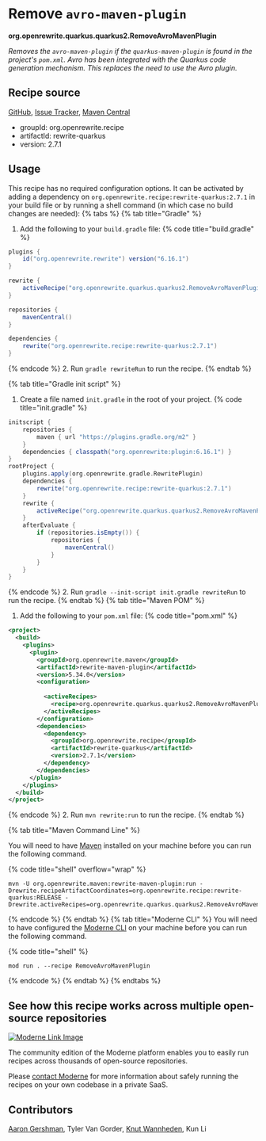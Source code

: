 # Remove `avro-maven-plugin`

**org.openrewrite.quarkus.quarkus2.RemoveAvroMavenPlugin**

_Removes the `avro-maven-plugin` if the `quarkus-maven-plugin` is found in the project's `pom.xml`. Avro has been integrated with the Quarkus code generation mechanism. This replaces the need to use the Avro plugin._

## Recipe source

[GitHub](https://github.com/openrewrite/rewrite-quarkus/blob/main/src/main/java/org/openrewrite/quarkus/quarkus2/RemoveAvroMavenPlugin.java), [Issue Tracker](https://github.com/openrewrite/rewrite-quarkus/issues), [Maven Central](https://central.sonatype.com/artifact/org.openrewrite.recipe/rewrite-quarkus/2.7.1/jar)

* groupId: org.openrewrite.recipe
* artifactId: rewrite-quarkus
* version: 2.7.1


## Usage

This recipe has no required configuration options. It can be activated by adding a dependency on `org.openrewrite.recipe:rewrite-quarkus:2.7.1` in your build file or by running a shell command (in which case no build changes are needed): 
{% tabs %}
{% tab title="Gradle" %}
1. Add the following to your `build.gradle` file:
{% code title="build.gradle" %}
```groovy
plugins {
    id("org.openrewrite.rewrite") version("6.16.1")
}

rewrite {
    activeRecipe("org.openrewrite.quarkus.quarkus2.RemoveAvroMavenPlugin")
}

repositories {
    mavenCentral()
}

dependencies {
    rewrite("org.openrewrite.recipe:rewrite-quarkus:2.7.1")
}
```
{% endcode %}
2. Run `gradle rewriteRun` to run the recipe.
{% endtab %}

{% tab title="Gradle init script" %}
1. Create a file named `init.gradle` in the root of your project.
{% code title="init.gradle" %}
```groovy
initscript {
    repositories {
        maven { url "https://plugins.gradle.org/m2" }
    }
    dependencies { classpath("org.openrewrite:plugin:6.16.1") }
}
rootProject {
    plugins.apply(org.openrewrite.gradle.RewritePlugin)
    dependencies {
        rewrite("org.openrewrite.recipe:rewrite-quarkus:2.7.1")
    }
    rewrite {
        activeRecipe("org.openrewrite.quarkus.quarkus2.RemoveAvroMavenPlugin")
    }
    afterEvaluate {
        if (repositories.isEmpty()) {
            repositories {
                mavenCentral()
            }
        }
    }
}
```
{% endcode %}
2. Run `gradle --init-script init.gradle rewriteRun` to run the recipe.
{% endtab %}
{% tab title="Maven POM" %}
1. Add the following to your `pom.xml` file:
{% code title="pom.xml" %}
```xml
<project>
  <build>
    <plugins>
      <plugin>
        <groupId>org.openrewrite.maven</groupId>
        <artifactId>rewrite-maven-plugin</artifactId>
        <version>5.34.0</version>
        <configuration>
          
          <activeRecipes>
            <recipe>org.openrewrite.quarkus.quarkus2.RemoveAvroMavenPlugin</recipe>
          </activeRecipes>
        </configuration>
        <dependencies>
          <dependency>
            <groupId>org.openrewrite.recipe</groupId>
            <artifactId>rewrite-quarkus</artifactId>
            <version>2.7.1</version>
          </dependency>
        </dependencies>
      </plugin>
    </plugins>
  </build>
</project>
```
{% endcode %}
2. Run `mvn rewrite:run` to run the recipe.
{% endtab %}

{% tab title="Maven Command Line" %}

You will need to have [Maven](https://maven.apache.org/download.cgi) installed on your machine before you can run the following command.

{% code title="shell" overflow="wrap" %}
```shell
mvn -U org.openrewrite.maven:rewrite-maven-plugin:run -Drewrite.recipeArtifactCoordinates=org.openrewrite.recipe:rewrite-quarkus:RELEASE -Drewrite.activeRecipes=org.openrewrite.quarkus.quarkus2.RemoveAvroMavenPlugin 
```
{% endcode %}
{% endtab %}
{% tab title="Moderne CLI" %}
You will need to have configured the [Moderne CLI](https://docs.moderne.io/moderne-cli/cli-intro) on your machine before you can run the following command.

{% code title="shell" %}
```shell
mod run . --recipe RemoveAvroMavenPlugin
```
{% endcode %}
{% endtab %}
{% endtabs %}

## See how this recipe works across multiple open-source repositories

[![Moderne Link Image](/.gitbook/assets/ModerneRecipeButton.png)](https://app.moderne.io/recipes/org.openrewrite.quarkus.quarkus2.RemoveAvroMavenPlugin)

The community edition of the Moderne platform enables you to easily run recipes across thousands of open-source repositories.

Please [contact Moderne](https://moderne.io/product) for more information about safely running the recipes on your own codebase in a private SaaS.

## Contributors
[Aaron Gershman](mailto:aegershman@gmail.com), Tyler Van Gorder, [Knut Wannheden](mailto:knut.wannheden@gmail.com), Kun Li
